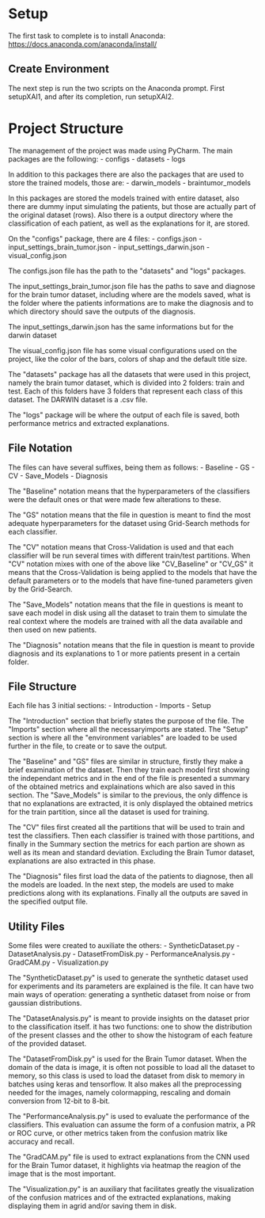 
# Setup

The first task to complete is to install Anaconda: https://docs.anaconda.com/anaconda/install/


## Create Environment

The next step is run the two scripts on the Anaconda prompt. First setupXAI1, and after its completion, run setupXAI2.


# Project Structure

The management of the project was made using PyCharm.
The main packages are the following:
	- configs
	- datasets
	- logs

In addition to this packages there are also the packages that are used to store the trained models, those are:
	- darwin_models
	- braintumor_models
	
In this packages are stored the models trained with entire dataset, also there are dummy input simulating the patients, but those are
actually part of the original dataset (rows). Also there is a output directory where the classification of each patient, as well as the 
explanations for it, are stored.


On the "configs" package, there are 4 files:
	- configs.json
	- input_settings_brain_tumor.json
	- input_settings_darwin.json
	- visual_config.json

The configs.json file has the path to the "datasets" and "logs" packages.

The input_settings_brain_tumor.json file has the paths to save and diagnose for the brain tumor dataset, including where are the
models saved, what is the folder where the patients informations are to make the diagnosis and to which directory should 
save the outputs of the diagnosis.

The input_settings_darwin.json has the same informations but for the darwin dataset

The visual_config.json file has some visual configurations used on the project, like the color of the bars, colors of shap and the
default title size.

The "datasets" package has all the datasets that were used in this project, namely the brain tumor dataset, which is divided into 2
folders: train and test. Each of this folders have 3 folders that represent each class of this dataset.
The DARWIN dataset is a .csv file.

The "logs" package will be where the output of each file is saved, both performance metrics and extracted explanations.


## File Notation

The files can have several suffixes, being them as follows:
	- Baseline
	- GS
	- CV
	- Save_Models
	- Diagnosis

The "Baseline" notation means that the hyperparameters of the classifiers were the default ones or that were made few alterations to these.

The "GS" notation means that the file in question is meant to find the most adequate hyperparameters for the dataset using Grid-Search methods 
for each classifier.

The "CV" notation means that Cross-Validation is used and that each classifier will be run several times with different train/test partitions.
When "CV" notation mixes with one of the above like "CV_Baseline" or "CV_GS" it means that the Cross-Validation is being applied to the 
models that have the default parameters or to the models that have fine-tuned parameters given by the Grid-Search.

The "Save_Models" notation means that the file in questions is meant to save each model in disk using all the dataset to train them to simulate
the real context where the models are trained with all the data available and then used on new patients.

The "Diagnosis" notation means that the file in question is meant to provide diagnosis and its explanations to 1 or more patients present in a
certain folder.


## File Structure

Each file has 3 initial sections:
	- Introduction
	- Imports
	- Setup

The "Introduction" section that briefly states the purpose of the file.
The "Imports" section where all the necessaryimports are stated.
The "Setup" section is where all the "environment variables" are loaded to be used further in the file, to create or to save the output.

The "Baseline" and "GS" files are similar in structure, firstly they make a brief examination of the dataset. Then they train each model first 
showing the independant metrics and in the end of the file is presented a summary of the obtained metrics and explainations which are also 
saved in this section.
The "Save_Models" is similar to the previous, the only diffence is that no explanations are extracted, it is only displayed the obtained
metrics for the train partition, since all the dataset is used for training.

The "CV" files first created all the partitions that will be used to train and test the classifiers. Then each classifier is trained with those
partitions, and finally in the Summary section the metrics for each partion are shown as well as its mean and standard deviation. Excluding the
Brain Tumor dataset, explanations are also extracted in this phase.

The "Diagnosis" files first load the data of the patients to diagnose, then all the models are loaded. In the next step, the models are used
to make predictions along with its explanations. Finally all the outputs are saved in the specified output file.


## Utility Files

Some files were created to auxiliate the others:
	- SyntheticDataset.py
	- DatasetAnalysis.py
	- DatasetFromDisk.py
	- PerformanceAnalysis.py
	- GradCAM.py
	- Visualization.py
	
The "SyntheticDataset.py" is used to generate the synthetic dataset used for experiments and its parameters are explained is the file. It can
have two main ways of operation: generating a synthetic dataset from noise or from gaussian distributions.

The "DatasetAnalysis.py" is meant to provide insights on the dataset prior to the classification itself. it has two functions: one to show
the distribution of the present classes and the other to show the histogram of each feature of the provided dataset.

The "DatasetFromDisk.py" is used for the Brain Tumor dataset. When the domain of the data is image, it is often not possible to load all the 
dataset to memory, so this class is used to load the dataset from disk to memory in batches using keras and tensorflow. It also makes all the
preprocessing needed for the images, namely colormapping, rescaling and domain conversion from 12-bit to 8-bit.

The "PerformanceAnalysis.py" is used to evaluate the performance of the classifiers. This evaluation can assume the form of a confusion matrix,
a PR or ROC curve, or other metrics taken from the confusion matrix like accuracy and recall.

The "GradCAM.py" file is used to extract explanations from the CNN used for the Brain Tumor dataset, it highlights via heatmap the reagion of
the image that is the most important.

The "Visualization.py" is an auxiliary that facilitates greatly the visualization of the confusion matrices and of the extracted explanations,
making displaying them in agrid and/or saving them in disk.




